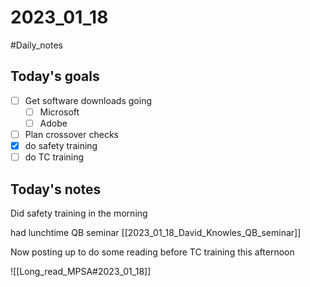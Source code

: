 # 2023_01_18 
#Daily_notes
## Today's goals
- [ ] Get software downloads going
	- [ ] Microsoft
	- [ ] Adobe
- [ ] Plan crossover checks
- [x] do safety training
- [ ] do TC training

## Today's notes

Did safety training in the morning

had lunchtime QB seminar [[2023_01_18_David_Knowles_QB_seminar]]

Now posting up to do some reading before TC training this afternoon

![[Long_read_MPSA#2023_01_18]]
